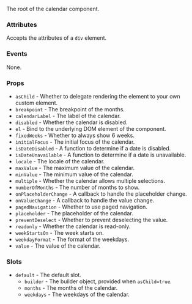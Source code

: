The root of the calendar component.

### Attributes

Accepts the attributes of a `div` element.

### Events

None.

### Props

- `asChild` - Whether to delegate rendering the element to your own custom element.
- `breakpoint` - The breakpoint of the months.
- `calendarLabel` - The label of the calendar.
- `disabled` - Whether the calendar is disabled.
- `el` - Bind to the underlying DOM element of the component.
- `fixedWeeks` - Whether to always show 6 weeks.
- `initialFocus` - The initial focus of the calendar.
- `isDateDisabled` - A function to determine if a date is disabled.
- `isDateUnavailable` - A function to determine if a date is unavailable.
- `locale` - The locale of the calendar.
- `maxValue` - The maximum value of the calendar.
- `minValue` - The minimum value of the calendar.
- `multiple` - Whether the calendar allows multiple selections.
- `numberOfMonths` - The number of months to show.
- `onPlaceholderChange` - A callback to handle the placeholder change.
- `onValueChange` - A callback to handle the value change.
- `pagedNavigation` - Whether to use paged navigation.
- `placeholder` - The placeholder of the calendar.
- `preventDeselect` - Whether to prevent deselecting the value.
- `readonly` - Whether the calendar is read-only.
- `weekStartsOn` - The week starts on.
- `weekdayFormat` - The format of the weekdays.
- `value` - The value of the calendar.

### Slots

- `default` - The default slot.
  - `builder` - The builder object, provided when `asChild=true`.
  - `months` - The months of the calendar.
  - `weekdays` - The weekdays of the calendar.

<!-- @include(./example.md) -->
